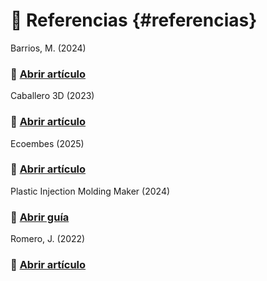 # 🔗 Referencias {#referencias}
Barrios, M. (2024)
### 🔗 [Abrir artículo](https://gtaambiental.com/reciclaje-mecanico-y-quimico/)
Caballero 3D (2023)
### 🔗 [Abrir artículo](https://caballero3d.com/pla/)
Ecoembes (2025)
### 🔗 [Abrir artículo](https://reducereutilizarecicla.org/plastico-pla-usos-reciclaje/)
Plastic Injection Molding Maker (2024)
### 🔗 [Abrir guía](https://www.djmolding.com/es/pla-injection-molding-a-comprehensive-guide/)
Romero, J. (2022)
### 🔗 [Abrir artículo](https://sicnova3d.com/blog/experiencias-3d/que-es-el-pla-en-impresion-3d-y-para-que-se-utiliza/)